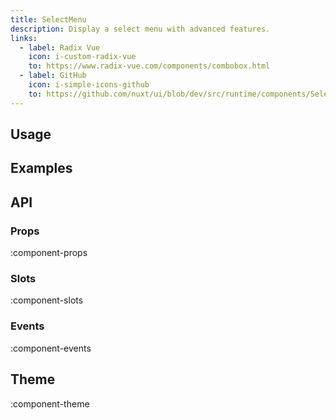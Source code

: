 ```yaml
---
title: SelectMenu
description: Display a select menu with advanced features.
links:
  - label: Radix Vue
    icon: i-custom-radix-vue
    to: https://www.radix-vue.com/components/combobox.html
  - label: GitHub
    icon: i-simple-icons-github
    to: https://github.com/nuxt/ui/blob/dev/src/runtime/components/SelectMenu.vue
---
```


## Usage

## Examples

## API

### Props

:component-props

### Slots

:component-slots

### Events

:component-events

## Theme

:component-theme
